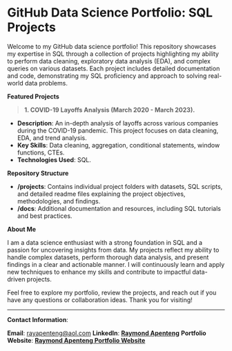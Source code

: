 # GitHub Data Science Portfolio: SQL Projects
Welcome to my GitHub data science portfolio! This repository showcases my expertise in SQL through a collection of projects highlighting my ability to perform data cleaning, exploratory data analysis (EDA), and complex queries on various datasets. Each project includes detailed documentation and code, demonstrating my SQL proficiency and approach to solving real-world data problems.

**Featured Projects**

> **1. COVID-19 Layoffs Analysis (March 2020 - March 2023).**

   - **Description**: An in-depth analysis of layoffs across various companies during the COVID-19 pandemic. This project focuses on data cleaning, EDA, and trend analysis.
   - **Key Skills**: Data cleaning, aggregation, conditional statements, window functions, CTEs.
   - **Technologies Used**: SQL.

**Repository Structure**
- **/projects**: Contains individual project folders with datasets, SQL scripts, and detailed readme files explaining the project objectives, methodologies, and findings.
- **/docs**: Additional documentation and resources, including SQL tutorials and best practices.


**About Me**

I am a data science enthusiast with a strong foundation in SQL and a passion for uncovering insights from data. My projects reflect my ability to handle complex datasets, perform thorough data analysis, and present findings in a clear and actionable manner. I will continuously learn and apply new techniques to enhance my skills and contribute to impactful data-driven projects.

Feel free to explore my portfolio, review the projects, and reach out if you have any questions or collaboration ideas. Thank you for visiting!

***


**Contact Information**:

**Email**: rayapenteng@aol.com
**LinkedIn**: __[Raymond Apenteng](www.linkedin.com/in/raymond-apenteng)__
**Portfolio Website**: __[Raymond Apenteng Portfolio Website](https://www.datascienceportfol.io/rayapenteng)__
